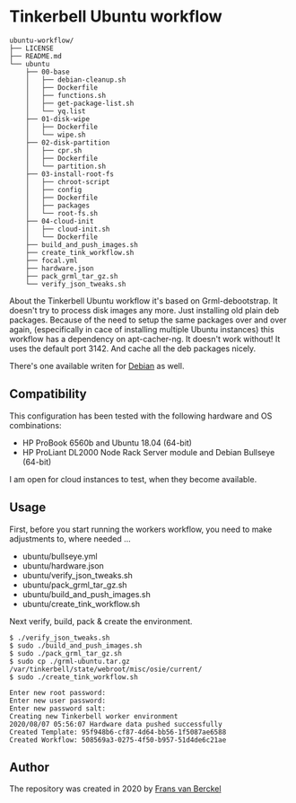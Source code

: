 # Tinkerbell Ubuntu workflow

```
ubuntu-workflow/
├── LICENSE
├── README.md
└── ubuntu
    ├── 00-base
    │   ├── debian-cleanup.sh
    │   ├── Dockerfile
    │   ├── functions.sh
    │   ├── get-package-list.sh
    │   └── yq.list
    ├── 01-disk-wipe
    │   ├── Dockerfile
    │   └── wipe.sh
    ├── 02-disk-partition
    │   ├── cpr.sh
    │   ├── Dockerfile
    │   └── partition.sh
    ├── 03-install-root-fs
    │   ├── chroot-script
    │   ├── config
    │   ├── Dockerfile
    │   ├── packages
    │   └── root-fs.sh
    ├── 04-cloud-init
    │   ├── cloud-init.sh
    │   └── Dockerfile
    ├── build_and_push_images.sh
    ├── create_tink_workflow.sh
    ├── focal.yml
    ├── hardware.json
    ├── pack_grml_tar_gz.sh
    └── verify_json_tweaks.sh
```

About the Tinkerbell Ubuntu workflow it's based on Grml-debootstrap. It doesn't try to process disk images any more. Just installing old plain deb packages. Because of the need to setup the same packages over and over again, (especifically in cace of installing multiple Ubuntu instances) this workflow has a dependency on apt-cacher-ng. It doesn't work without! It uses the default port 3142. And cache all the deb packages nicely.

There's one available writen for [Debian](https://github.com/fransvanberckel/debian-workflow) as well.

## Compatibility

This configuration has been tested with the following hardware and OS combinations:

- HP ProBook 6560b and Ubuntu 18.04 (64-bit)
- HP ProLiant DL2000 Node Rack Server module and Debian Bullseye (64-bit)

I am open for cloud instances to test, when they become available.

## Usage

First, before you start running the workers workflow, you need to make adjustments to, where needed ...

- ubuntu/bullseye.yml
- ubuntu/hardware.json
- ubuntu/verify_json_tweaks.sh
- ubuntu/pack_grml_tar_gz.sh
- ubuntu/build_and_push_images.sh
- ubuntu/create_tink_workflow.sh

Next verify, build, pack & create the environment.
```
$ ./verify_json_tweaks.sh
$ sudo ./build_and_push_images.sh
$ sudo ./pack_grml_tar_gz.sh
$ sudo cp ./grml-ubuntu.tar.gz /var/tinkerbell/state/webroot/misc/osie/current/
$ sudo ./create_tink_workflow.sh

Enter new root password:
Enter new user password:
Enter new password salt:
Creating new Tinkerbell worker environment
2020/08/07 05:56:07 Hardware data pushed successfully
Created Template: 95f948b6-cf87-4d64-bb56-1f5087ae6588
Created Workflow: 508569a3-0275-4f50-b957-51d4de6c21ae
```

## Author

The repository was created in 2020 by [Frans van Berckel](https://www.fransvanberckel.nl)
